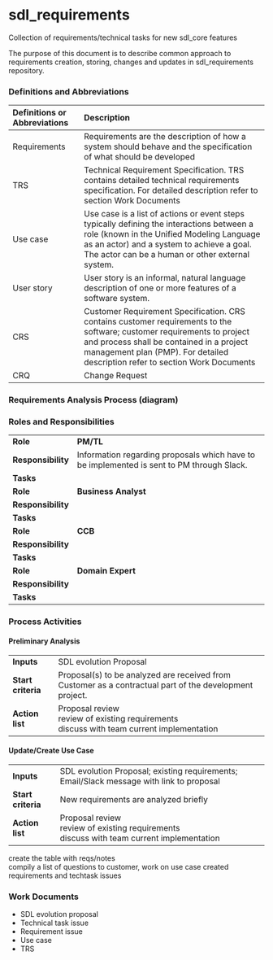 # sdl_requirements
Collection of requirements/technical tasks for new sdl_core features

The purpose of this document is to describe common approach to requirements creation, storing, changes and updates in sdl_requirements repository.

### Definitions and Abbreviations
|Definitions or Abbreviations|Description|
|:---------------------------|:----------|  
|Requirements| Requirements are the description of how a system should behave and the specification of what should be developed|
|TRS|Technical Requirement Specification. TRS contains detailed technical requirements specification. For detailed description refer to section Work Documents|
|Use case|Use case is a list of actions or event steps typically defining the interactions between a role (known in the Unified Modeling Language as an actor) and a system to achieve a goal. The actor can be a human or other external system.|
|User story|User story is an informal, natural language description of one or more features of a software system.|
|CRS|Customer Requirement Specification. CRS contains customer requirements to the software; customer requirements to project and process shall be contained in a project management plan (PMP). For detailed description refer to section Work Documents|
|CRQ|Change Request|

### Requirements Analysis Process (diagram)

### Roles and Responsibilities
| | |
|-|-|
|__Role__|**PM/TL**|
|__Responsibility__|Information regarding proposals which have to be implemented is sent to PM through Slack.|
|__Tasks__||
|__Role__|**Business Analyst**|
|__Responsibility__||
|__Tasks__||
|__Role__|**CCB**|
|__Responsibility__||
|__Tasks__||
|__Role__|**Domain Expert**|
|__Responsibility__||
|__Tasks__||

### Process Activities

#### Preliminary Analysis

| | |
|-|-|
|__Inputs__| SDL evolution Proposal |
|__Start criteria__| Proposal(s) to be analyzed are received from Customer as a contractual part of the development project. |  
|__Action list__|Proposal review<br>review of existing requirements<br>discuss with team current implementation| 


#### Update/Create Use Case        
| | |
|-|-|
|__Inputs__| SDL evolution Proposal; existing requirements; Email/Slack message  with link to proposal|
|__Start criteria__| New requirements are analyzed briefly |  
|__Action list__|Proposal review<br>review of existing requirements<br>discuss with team current implementation|  
  


create the table with reqs/notes  
compily a list of questions to customer,  work on use case
сreated requirements and techtask issues


### Work Documents
* SDL evolution proposal
* Technical task issue
* Requirement issue
* Use case
* TRS

